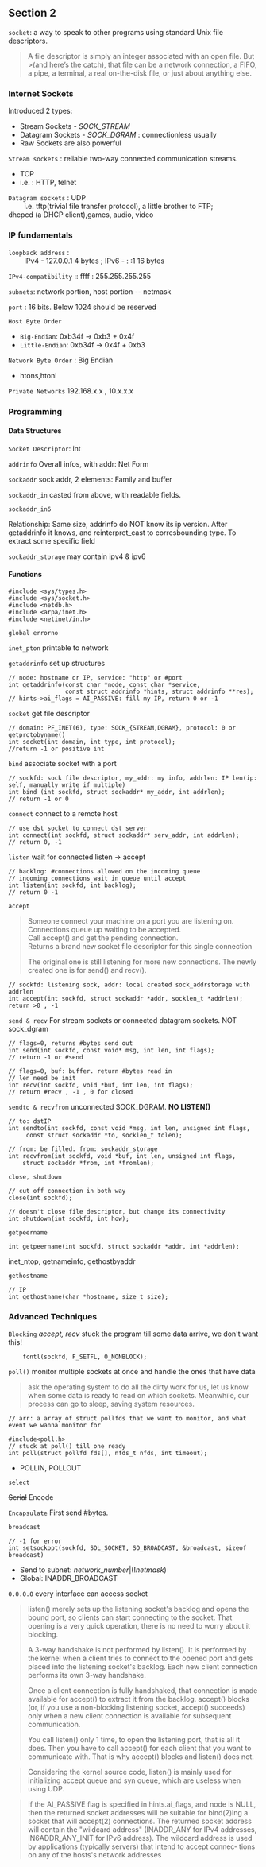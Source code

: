 ## Section 2
`socket`: a way to speak to other programs using standard Unix file descriptors.

> A file descriptor is simply an integer associated with an open file. But >(and here’s the catch), that file can be a network connection, a FIFO, a pipe, a terminal, a real on-the-disk file, or just about anything else. 

### Internet Sockets

Introduced 2 types:
* Stream Sockets - *SOCK_STREAM*
* Datagram Sockets - *SOCK_DGRAM* : connectionless usually
* Raw Sockets are also powerful

`Stream sockets` : reliable two-way connected communication streams. 
* TCP
* i.e. : HTTP, telnet

`Datagram sockets` : UDP<br>
&emsp;&emsp; i.e. tftp(trivial file transfer protocol), a little brother to FTP; <br>dhcpcd (a DHCP client),games, audio, video


### IP fundamentals
`loopback address` : <br>&emsp;&emsp;
IPv4 - 127.0.0.1 4 bytes ; IPv6 - : :1 16 bytes

`IPv4-compatibility` :: ffff : 255.255.255.255

`subnets`: network portion, host portion -- netmask

`port` : 16 bits. Below 1024 should be reserved

`Host Byte Order`
* `Big-Endian`: 0xb34f -> 0xb3 + 0x4f 
* `Little-Endian`: 0xb34f -> 0x4f + 0xb3

`Network Byte Order` : Big Endian
*  htons,htonl

`Private Networks` 192.168.x.x , 10.x.x.x


### Programming 
#### Data Structures
`Socket Descriptor`: int

`addrinfo` Overall infos, with addr: Net Form

`sockaddr` sock addr, 2 elements: Family and buffer

`sockaddr_in` casted from above, with readable fields.

`sockaddr_in6`

Relationship: Same size, addrinfo do NOT know its ip version. After getaddrinfo it knows, and reinterpret_cast to corresbounding type. To
extract some specific field

`sockaddr_storage` may contain ipv4 & ipv6


#### Functions

    #include <sys/types.h>
    #include <sys/socket.h>
    #include <netdb.h>
    #include <arpa/inet.h>
    #include <netinet/in.h>
    
    global errorno

`inet_pton` printable to network

`getaddrinfo` set up structures  
    
    // node: hostname or IP, service: "http" or #port
    int getaddrinfo(const char *node, const char *service, 
                    const struct addrinfo *hints, struct addrinfo **res);
    // hints->ai_flags = AI_PASSIVE: fill my IP, return 0 or -1

`socket` get file descriptor 

    // domain: PF_INET(6), type: SOCK_{STREAM,DGRAM}, protocol: 0 or getprotobyname()
    int socket(int domain, int type, int protocol);
    //return -1 or positive int

`bind` associate socket with a port

    // sockfd: sock file descriptor, my_addr: my info, addrlen: IP len(ip: self, manually write if multiple)
    int bind (int sockfd, struct sockaddr* my_addr, int addrlen);
    // return -1 or 0

`connect` connect to a remote host

    // use dst socket to connect dst server
    int connect(int sockfd, struct sockaddr* serv_addr, int addrlen);
    // return 0, -1

`listen` wait for connected listen -> accept

    // backlog: #connections allowed on the incoming queue
    // incoming connections wait in queue until accept
    int listen(int sockfd, int backlog);
    // return 0 -1

`accept`
> Someone connect your machine on a port you are listening on. 
> <br>
> Connections queue up waiting to be accepted. 
> <br>
> Call accept() and get the pending connection. 
> <br>
> Returns a brand new socket file descriptor for this single connection
> 
> The original one is still listening for more new connections. The newly created one is for send() and recv().

    // sockfd: listening sock, addr: local created sock_addrstorage with addrlen
    int accept(int sockfd, struct sockaddr *addr, socklen_t *addrlen); 
    return >0 , -1

`send & recv` For stream sockets or connected datagram sockets. NOT sock_dgram

    // flags=0, returns #bytes send out
    int send(int sockfd, const void* msg, int len, int flags);
    // return -1 or #send

    // flags=0, buf: buffer. return #bytes read in
    // len need be init
    int recv(int sockfd, void *buf, int len, int flags);
    // return #recv , -1 , 0 for closed

`sendto & recvfrom` unconnected SOCK_DGRAM. **NO LISTEN()**

    // to: dstIP
    int sendto(int sockfd, const void *msg, int len, unsigned int flags,
         const struct sockaddr *to, socklen_t tolen);

    // from: be filled. from: sockaddr_storage
    int recvfrom(int sockfd, void *buf, int len, unsigned int flags,
        struct sockaddr *from, int *fromlen); 

`close, shutdown`

    // cut off connection in both way
    close(int sockfd);

    // doesn't close file descriptor, but change its connectivity  
    int shutdown(int sockfd, int how);

`getpeername`

    int getpeername(int sockfd, struct sockaddr *addr, int *addrlen); 
inet_ntop, getnameinfo, gethostbyaddr

`gethostname`

    // IP
    int gethostname(char *hostname, size_t size); 

### Advanced Techniques
`Blocking` *accept, recv* stuck the program till some data arrive, we don't want this!

        fcntl(sockfd, F_SETFL, O_NONBLOCK);

`poll()` monitor multiple sockets at once and handle the ones that have data
> ask the operating system to do all the dirty work for us, let us know when some data is ready to read on which sockets. Meanwhile, our process can go to sleep, saving system resources.

    // arr: a array of struct pollfds that we want to monitor, and what event we wanna monitor for

    #include<poll.h>
    // stuck at poll() till one ready
    int poll(struct pollfd fds[], nfds_t nfds, int timeout);
* POLLIN, POLLOUT

`select`

~~Serial~~ Encode

`Encapsulate` First send #bytes.

`broadcast` 

    // -1 for error
    int setsockopt(sockfd, SOL_SOCKET, SO_BROADCAST, &broadcast, sizeof broadcast)
* Send to subnet: $network\_number | (! netmask)$
* Global: INADDR_BROADCAST

`0.0.0.0` every interface can access socket


>listen() merely sets up the listening socket's backlog and opens the bound port, so clients can start connecting to the socket. That opening is a very quick operation, there is no need to worry about it blocking.
>
>A 3-way handshake is not performed by listen(). It is performed by the kernel when a client tries to connect to the opened port and gets placed into the listening socket's backlog. Each new client connection performs its own 3-way handshake.
>
>Once a client connection is fully handshaked, that connection is made available for accept() to extract it from the backlog. accept() blocks (or, if you use a non-blocking listening socket, accept() succeeds) only when a new client connection is available for subsequent communication.
>
>You call listen() only 1 time, to open the listening port, that is all it does. Then you have to call accept() for each client that you want to communicate with. That is why accept() blocks and listen() does not.

>Considering the kernel source code, listen() is mainly used for initializing accept queue and syn queue, which are useless when using UDP.

>If the AI_PASSIVE flag is specified in hints.ai_flags, and node is
NULL, then the returned socket addresses will be suitable for
bind(2)ing a socket that will accept(2) connections. The returned
socket address will contain the "wildcard address" (INADDR_ANY for IPv4
addresses, IN6ADDR_ANY_INIT for IPv6 address). The wildcard address is
used by applications (typically servers) that intend to accept connec‐
tions on any of the hosts's network addresses